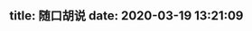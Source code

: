 title: 随口胡说
date: 2020-03-19 13:21:09
---

<link rel="stylesheet" href="https://cdn.jsdelivr.net/gh/HexoPlusPlus/HexoPlusPlus@dev/dist/talk.css" /> 
<script src="https://cdn.jsdelivr.net/gh/HexoPlusPlus/HexoPlusPlus@dev/dist/talk.js"></script>
<div id="hpp_talk"></div>
<script>
new hpp_talk({
id:"hpp_talk",
back: "https://blogadmin.cyfan.top/hpp/api/gethpptalk"
})
</script>

